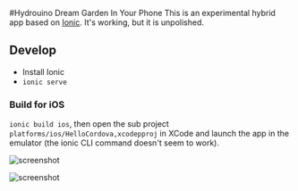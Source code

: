 #Hydrouino Dream Garden In Your Phone
This is an experimental hybrid app based on [Ionic](http://ionicframework.com/). It's working, but it is unpolished.

## Develop

- Install Ionic
- ```ionic serve```

### Build for iOS
```ionic build ios```, then open the sub project ```platforms/ios/HelloCordova,xcodepproj``` in XCode and launch 
the app in the emulator (the ionic CLI command doesn't seem to work).


![screenshot](docs/screenshot_nexus.png)

![screenshot](docs/screenshot_menu.png)
